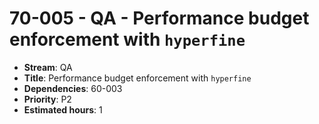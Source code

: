 # 70-005 - QA - Performance budget enforcement with `hyperfine`
- **Stream**: QA
- **Title**: Performance budget enforcement with `hyperfine`
- **Dependencies**: 60-003
- **Priority**: P2
- **Estimated hours**: 1
